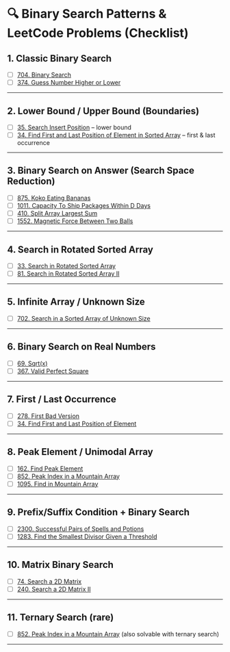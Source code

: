 # 🔍 Binary Search Patterns & LeetCode Problems (Checklist)

## 1. Classic Binary Search
- [ ] [704. Binary Search](https://leetcode.com/problems/binary-search/)
- [ ] [374. Guess Number Higher or Lower](https://leetcode.com/problems/guess-number-higher-or-lower/)

---

## 2. Lower Bound / Upper Bound (Boundaries)
- [ ] [35. Search Insert Position](https://leetcode.com/problems/search-insert-position/) – lower bound
- [ ] [34. Find First and Last Position of Element in Sorted Array](https://leetcode.com/problems/find-first-and-last-position-of-element-in-sorted-array/) – first & last occurrence

---

## 3. Binary Search on Answer (Search Space Reduction)
- [ ] [875. Koko Eating Bananas](https://leetcode.com/problems/koko-eating-bananas/)
- [ ] [1011. Capacity To Ship Packages Within D Days](https://leetcode.com/problems/capacity-to-ship-packages-within-d-days/)
- [ ] [410. Split Array Largest Sum](https://leetcode.com/problems/split-array-largest-sum/)
- [ ] [1552. Magnetic Force Between Two Balls](https://leetcode.com/problems/magnetic-force-between-two-balls/)

---

## 4. Search in Rotated Sorted Array
- [ ] [33. Search in Rotated Sorted Array](https://leetcode.com/problems/search-in-rotated-sorted-array/)
- [ ] [81. Search in Rotated Sorted Array II](https://leetcode.com/problems/search-in-rotated-sorted-array-ii/)

---

## 5. Infinite Array / Unknown Size
- [ ] [702. Search in a Sorted Array of Unknown Size](https://leetcode.com/problems/search-in-a-sorted-array-of-unknown-size/)

---

## 6. Binary Search on Real Numbers
- [ ] [69. Sqrt(x)](https://leetcode.com/problems/sqrtx/)
- [ ] [367. Valid Perfect Square](https://leetcode.com/problems/valid-perfect-square/)

---

## 7. First / Last Occurrence
- [ ] [278. First Bad Version](https://leetcode.com/problems/first-bad-version/)
- [ ] [34. Find First and Last Position of Element](https://leetcode.com/problems/find-first-and-last-position-of-element-in-sorted-array/)

---

## 8. Peak Element / Unimodal Array
- [ ] [162. Find Peak Element](https://leetcode.com/problems/find-peak-element/)
- [ ] [852. Peak Index in a Mountain Array](https://leetcode.com/problems/peak-index-in-a-mountain-array/)
- [ ] [1095. Find in Mountain Array](https://leetcode.com/problems/find-in-mountain-array/)

---

## 9. Prefix/Suffix Condition + Binary Search
- [ ] [2300. Successful Pairs of Spells and Potions](https://leetcode.com/problems/successful-pairs-of-spells-and-potions/)
- [ ] [1283. Find the Smallest Divisor Given a Threshold](https://leetcode.com/problems/find-the-smallest-divisor-given-a-threshold/)

---

## 10. Matrix Binary Search
- [ ] [74. Search a 2D Matrix](https://leetcode.com/problems/search-a-2d-matrix/)
- [ ] [240. Search a 2D Matrix II](https://leetcode.com/problems/search-a-2d-matrix-ii/)

---

## 11. Ternary Search (rare)
- [ ] [852. Peak Index in a Mountain Array](https://leetcode.com/problems/peak-index-in-a-mountain-array/) (also solvable with ternary search)

---
